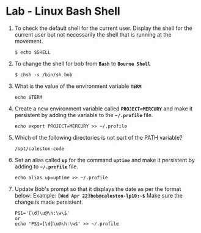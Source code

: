 # Lab - Linux Bash Shell

1. To check the default shell for the current user. Display the shell for the current user but not necessarily the shell that is running at the movement.
   ```
   $ echo $SHELL
   ```
2. To change the shell for bob from **`Bash`** to **`Bourne Shell`**
   ```
   $ chsh -s /bin/sh bob
   ```
3. What is the value of the environment variable **`TERM`**
   ```
   echo $TERM
   ```  
4. Create a new environment variable called **`PROJECT=MERCURY`** and make it persistent by adding the variable to the **`~/.profile`** file.
   ```
   echo export PROJECT=MERCURY >> ~/.profile
   ```
5. Which of the following directories is not part of the PATH variable?
   ```
   /opt/caleston-code
   ```
6. Set an alias called **`up`** for the command **`uptime`** and make it persistent by adding to **`~/.profile`** file.
   ```
   echo alias up=uptime >> ~/.profile
   ```
7. Update Bob's prompt so that it displays the date as per the format below:
Example: **`[Wed Apr 22]bob@caleston-lp10:~$`**
Make sure the change is made persistent.
   ```
   PS1='[\d]\u@\h:\w\$'
   or
   echo 'PS1=[\d]\u@\h:\w$' >> ~/.profile
   ```

